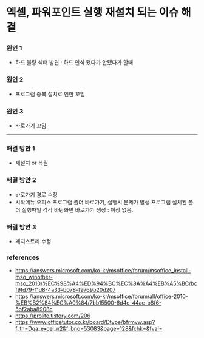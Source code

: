 # 엑셀, 파워포인트 실행 재설치 되는 이슈 해결

### 원인 1
* 하드 불량 섹터 발견 : 하드 인식 됐다가 안됐다가 할때

### 원인 2
* 프로그램 중복 설치로 인한 꼬임

### 원인 3
* 바로가기 꼬임

---

### 해결 방안 1
* 재설치 or 복원

### 해결 방안 2
* 바로가기 경로 수정
* 시작메뉴 오피스 프로그램 폴더 바로가기, 실행시 문제가 발생 
프로그램 설치된 폴더 실행파일 각각 바탕화면 바로가기 생성 : 이상 없음.

### 해결 방안 3
* 레지스트리 수정

### references
* https://answers.microsoft.com/ko-kr/msoffice/forum/msoffice_install-mso_winother-mso_2010/%EC%98%A4%ED%94%BC%EC%8A%A4%EB%A5%BC/bcf9fd79-11d8-4a33-b078-f9769b20d207
* https://answers.microsoft.com/ko-kr/msoffice/forum/all/office-2010-%EB%B2%84%EC%A0%84/7bb15500-6d4c-44ac-b8f6-5bf2aba8908c
* https://prolite.tistory.com/206
* https://www.officetutor.co.kr/board/Dtype/bfrmvw.asp?f_tn=Dqa_excel_n2&f_bno=53083&page=128&fchk=&fval=
